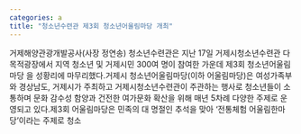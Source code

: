 ```yaml
---
categories: a
title: "청소년수련관 제3회 청소년어울림마당 개최"
---
```

거제해양관광개발공사(사장 정연송) 청소년수련관은 지난 17일 거제시청소년수련관 다목적광장에서 지역 청소년 및 거제시민 300여 명이 참여한 가운데 제3회 청소년어울림마당 을 성황리에 마무리했다.거제시 청소년어울림마당(이하 어울림마당)은 여성가족부와 경상남도, 거제시가 주최하고 거제시청소년수련관이 주관하는 행사로 청소년들이 소통하며 문화 감수성 함양과 건전한 여가문화 확산을 위해 매년 5차례 다양한 주제로 운영되고 있다.제3회 어울림마당은 민족의 대 명절인 추석을 맞아 ‘전통체험 어울림한마당’이라는 주제로 청소